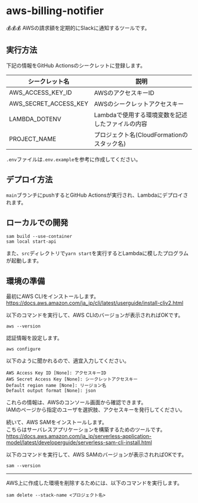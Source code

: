 # aws-billing-notifier

💰💰💰 AWSの請求額を定期的にSlackに通知するツールです。  

## 実行方法

下記の情報をGitHub Actionsのシークレットに登録します。  

| シークレット名 | 説明 |
| --- | --- |
| AWS_ACCESS_KEY_ID | AWSのアクセスキーID |
| AWS_SECRET_ACCESS_KEY | AWSのシークレットアクセスキー |
| LAMBDA_DOTENV | Lambdaで使用する環境変数を記述したファイルの内容 |
| PROJECT_NAME | プロジェクト名(CloudFormationのスタック名) |

`.env`ファイルは`.env.example`を参考に作成してください。  

## デプロイ方法

`main`ブランチにpushするとGitHub Actionsが実行され、Lambdaにデプロイされます。  

## ローカルでの開発

```shell
sam build --use-container
sam local start-api
```

また、`src`ディレクトリで`yarn start`を実行するとLambdaに模したプログラムが起動します。  

## 環境の準備

最初にAWS CLIをインストールします。  
<https://docs.aws.amazon.com/ja_jp/cli/latest/userguide/install-cliv2.html>  

以下のコマンドを実行して、AWS CLIのバージョンが表示されればOKです。  

```shell
aws --version
```

認証情報を設定します。  

```shell
aws configure
```

以下のように聞かれるので、適宜入力してください。

```shell
AWS Access Key ID [None]: アクセスキーID
AWS Secret Access Key [None]: シークレットアクセスキー
Default region name [None]: リージョン名
Default output format [None]: json
```

これらの情報は、AWSのコンソール画面から確認できます。  
IAMのページから指定のユーザを選択肢、アクセスキーを発行してください。  

続いて、AWS SAMをインストールします。  
こちらはサーバレスアプリケーションを構築するためのツールです。  
<https://docs.aws.amazon.com/ja_jp/serverless-application-model/latest/developerguide/serverless-sam-cli-install.html>  

以下のコマンドを実行して、AWS SAMのバージョンが表示されればOKです。  

```shell
sam --version
```

---

AWS上に作成した環境を削除するためには、以下のコマンドを実行します。  

```shell
sam delete --stack-name <プロジェクト名>
```
